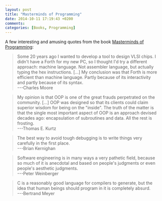 ```yaml
---
layout: post
title: "Masterminds of Programming"
date: 2014-10-11 17:19:43 +0200
comments:
categories: [Books, Programming]
---
```


A few interesting and amusing quotes from the book [Masterminds of
Programming](http://shop.oreilly.com/product/9780596515171.do):

<!--more-->

<blockquote>Some 20 years ago I wanted to develop a tool to design VLSI chips.
I didn't have a Forth for my new PC, so I thought I'd try a different
approach: machine language. Not assembler language, but actually typing the
hex instructions. [...] My conclusion was that Forth is more efficient than
machine language. Partly because of its interactivity and partly because of
its syntax.<br>---Charles Moore</blockquote>

<blockquote>My opinion is that OOP is one of the great frauds perpetrated on
the community. [...] OOP was designed so that its clients could claim superior
wisdom for being on the "inside". The truth of the matter is that the single
most important aspect of OOP is an approach devised decades ago: encapsulation
of subroutines and data. All the rest is frosting.<br>---Thomas E.
Kurtz</blockquote>

<blockquote>The best way to avoid tough debugging is to write things very
carefully in the first place.<br>---Brian Kernighan</blockquote>

<blockquote>Software engineering is in many ways a very pathetic field,
because so much of it is anecdotal and based on people's judgments or even
people's aesthetic judgments.<br>---Peter Weinberger</blockquote>

<blockquote>C is a reasonably good language for compilers to generate, but the
idea that human beings should program in it is completely
absurd.<br>---Bertrand Meyer</blockquote>
